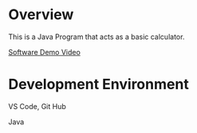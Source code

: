 # Overview

This is a Java Program that acts as a basic calculator. 

[Software Demo Video](https://youtu.be/Z5VveJ0k5FM)

# Development Environment

VS Code, Git Hub

Java
